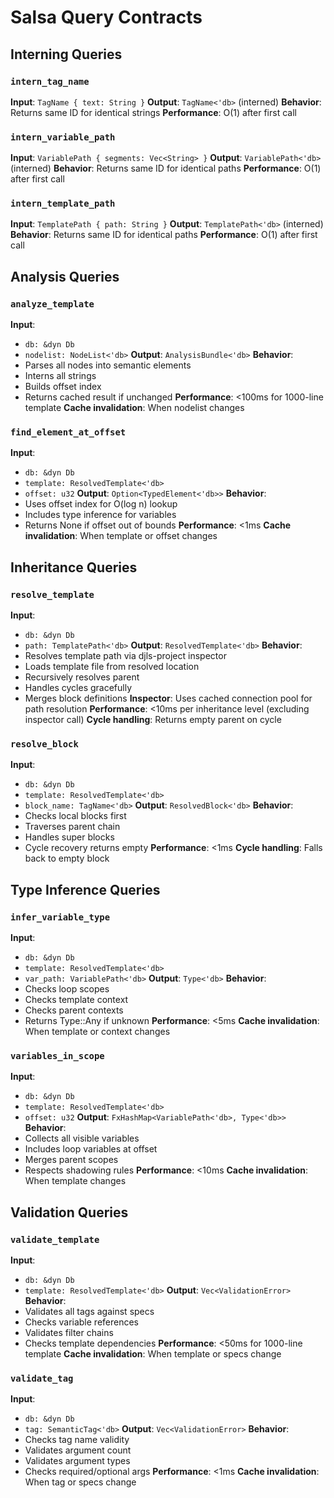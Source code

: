 # Salsa Query Contracts

## Interning Queries

### `intern_tag_name`
**Input**: `TagName { text: String }`
**Output**: `TagName<'db>` (interned)
**Behavior**: Returns same ID for identical strings
**Performance**: O(1) after first call

### `intern_variable_path`  
**Input**: `VariablePath { segments: Vec<String> }`
**Output**: `VariablePath<'db>` (interned)
**Behavior**: Returns same ID for identical paths
**Performance**: O(1) after first call

### `intern_template_path`
**Input**: `TemplatePath { path: String }`
**Output**: `TemplatePath<'db>` (interned)
**Behavior**: Returns same ID for identical paths
**Performance**: O(1) after first call

## Analysis Queries

### `analyze_template`
**Input**: 
- `db: &dyn Db`
- `nodelist: NodeList<'db>`
**Output**: `AnalysisBundle<'db>`
**Behavior**: 
- Parses all nodes into semantic elements
- Interns all strings
- Builds offset index
- Returns cached result if unchanged
**Performance**: <100ms for 1000-line template
**Cache invalidation**: When nodelist changes

### `find_element_at_offset`
**Input**:
- `db: &dyn Db`
- `template: ResolvedTemplate<'db>`
- `offset: u32`
**Output**: `Option<TypedElement<'db>>`
**Behavior**:
- Uses offset index for O(log n) lookup
- Includes type inference for variables
- Returns None if offset out of bounds
**Performance**: <1ms
**Cache invalidation**: When template or offset changes

## Inheritance Queries

### `resolve_template`
**Input**:
- `db: &dyn Db`
- `path: TemplatePath<'db>`
**Output**: `ResolvedTemplate<'db>`
**Behavior**:
- Resolves template path via djls-project inspector
- Loads template file from resolved location
- Recursively resolves parent
- Handles cycles gracefully
- Merges block definitions
**Inspector**: Uses cached connection pool for path resolution
**Performance**: <10ms per inheritance level (excluding inspector call)
**Cycle handling**: Returns empty parent on cycle

### `resolve_block`
**Input**:
- `db: &dyn Db`  
- `template: ResolvedTemplate<'db>`
- `block_name: TagName<'db>`
**Output**: `ResolvedBlock<'db>`
**Behavior**:
- Checks local blocks first
- Traverses parent chain
- Handles super blocks
- Cycle recovery returns empty
**Performance**: <1ms
**Cycle handling**: Falls back to empty block

## Type Inference Queries

### `infer_variable_type`
**Input**:
- `db: &dyn Db`
- `template: ResolvedTemplate<'db>`
- `var_path: VariablePath<'db>`
**Output**: `Type<'db>`
**Behavior**:
- Checks loop scopes
- Checks template context
- Checks parent contexts
- Returns Type::Any if unknown
**Performance**: <5ms
**Cache invalidation**: When template or context changes

### `variables_in_scope`
**Input**:
- `db: &dyn Db`
- `template: ResolvedTemplate<'db>`
- `offset: u32`
**Output**: `FxHashMap<VariablePath<'db>, Type<'db>>`
**Behavior**:
- Collects all visible variables
- Includes loop variables at offset
- Merges parent scopes
- Respects shadowing rules
**Performance**: <10ms
**Cache invalidation**: When template changes

## Validation Queries

### `validate_template`
**Input**:
- `db: &dyn Db`
- `template: ResolvedTemplate<'db>`
**Output**: `Vec<ValidationError>`
**Behavior**:
- Validates all tags against specs
- Checks variable references
- Validates filter chains
- Checks template dependencies
**Performance**: <50ms for 1000-line template
**Cache invalidation**: When template or specs change

### `validate_tag`
**Input**:
- `db: &dyn Db`
- `tag: SemanticTag<'db>`
**Output**: `Vec<ValidationError>`
**Behavior**:
- Checks tag name validity
- Validates argument count
- Validates argument types
- Checks required/optional args
**Performance**: <1ms
**Cache invalidation**: When tag or specs change